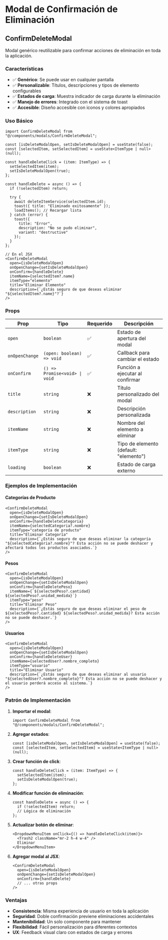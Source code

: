 # Modal de Confirmación de Eliminación

## ConfirmDeleteModal

Modal genérico reutilizable para confirmar acciones de eliminación en toda la aplicación.

### Características

- ✅ **Genérico**: Se puede usar en cualquier pantalla
- ✅ **Personalizable**: Títulos, descripciones y tipos de elemento configurables
- ✅ **Estados de carga**: Muestra indicador de carga durante la eliminación
- ✅ **Manejo de errores**: Integrado con el sistema de toast
- ✅ **Accesible**: Diseño accesible con iconos y colores apropiados

### Uso Básico

```tsx
import ConfirmDeleteModal from "@/components/modals/ConfirmDeleteModal";

const [isDeleteModalOpen, setIsDeleteModalOpen] = useState(false);
const [selectedItem, setSelectedItem] = useState<ItemType | null>(null);

const handleDeleteClick = (item: ItemType) => {
  setSelectedItem(item);
  setIsDeleteModalOpen(true);
};

const handleDelete = async () => {
  if (!selectedItem) return;
  
  try {
    await deleteItemService(selectedItem.id);
    toast({ title: "Eliminado exitosamente" });
    loadItems(); // Recargar lista
  } catch (error) {
    toast({ 
      title: "Error", 
      description: "No se pudo eliminar",
      variant: "destructive" 
    });
  }
};

// En el JSX
<ConfirmDeleteModal
  open={isDeleteModalOpen}
  onOpenChange={setIsDeleteModalOpen}
  onConfirm={handleDelete}
  itemName={selectedItem?.name}
  itemType="elemento"
  title="Eliminar Elemento"
  description={`¿Estás seguro de que deseas eliminar "${selectedItem?.name}"?`}
/>
```

### Props

| Prop | Tipo | Requerido | Descripción |
|------|------|-----------|-------------|
| `open` | `boolean` | ✅ | Estado de apertura del modal |
| `onOpenChange` | `(open: boolean) => void` | ✅ | Callback para cambiar el estado |
| `onConfirm` | `() => Promise<void> \| void` | ✅ | Función a ejecutar al confirmar |
| `title` | `string` | ❌ | Título personalizado del modal |
| `description` | `string` | ❌ | Descripción personalizada |
| `itemName` | `string` | ❌ | Nombre del elemento a eliminar |
| `itemType` | `string` | ❌ | Tipo de elemento (default: "elemento") |
| `loading` | `boolean` | ❌ | Estado de carga externo |

### Ejemplos de Implementación

#### Categorías de Producto
```tsx
<ConfirmDeleteModal
  open={isDeleteModalOpen}
  onOpenChange={setIsDeleteModalOpen}
  onConfirm={handleDeleteCategoria}
  itemName={selectedCategoria?.nombre}
  itemType="categoría de producto"
  title="Eliminar Categoría"
  description={`¿Estás seguro de que deseas eliminar la categoría "${selectedCategoria?.nombre}"? Esta acción no se puede deshacer y afectará todos los productos asociados.`}
/>
```

#### Pesos
```tsx
<ConfirmDeleteModal
  open={isDeleteModalOpen}
  onOpenChange={setIsDeleteModalOpen}
  onConfirm={handleDeletePeso}
  itemName={`${selectedPeso?.cantidad} ${selectedPeso?.unidad_medida}`}
  itemType="peso"
  title="Eliminar Peso"
  description={`¿Estás seguro de que deseas eliminar el peso de ${selectedPeso?.cantidad} ${selectedPeso?.unidad_medida}? Esta acción no se puede deshacer.`}
/>
```

#### Usuarios
```tsx
<ConfirmDeleteModal
  open={isDeleteModalOpen}
  onOpenChange={setIsDeleteModalOpen}
  onConfirm={handleDeleteUser}
  itemName={selectedUser?.nombre_completo}
  itemType="usuario"
  title="Eliminar Usuario"
  description={`¿Estás seguro de que deseas eliminar al usuario "${selectedUser?.nombre_completo}"? Esta acción no se puede deshacer y el usuario perderá acceso al sistema.`}
/>
```

### Patrón de Implementación

1. **Importar el modal**:
   ```tsx
   import ConfirmDeleteModal from "@/components/modals/ConfirmDeleteModal";
   ```

2. **Agregar estados**:
   ```tsx
   const [isDeleteModalOpen, setIsDeleteModalOpen] = useState(false);
   const [selectedItem, setSelectedItem] = useState<ItemType | null>(null);
   ```

3. **Crear función de click**:
   ```tsx
   const handleDeleteClick = (item: ItemType) => {
     setSelectedItem(item);
     setIsDeleteModalOpen(true);
   };
   ```

4. **Modificar función de eliminación**:
   ```tsx
   const handleDelete = async () => {
     if (!selectedItem) return;
     // Lógica de eliminación
   };
   ```

5. **Actualizar botón de eliminar**:
   ```tsx
   <DropdownMenuItem onClick={() => handleDeleteClick(item)}>
     <Trash2 className="mr-2 h-4 w-4" />
     Eliminar
   </DropdownMenuItem>
   ```

6. **Agregar modal al JSX**:
   ```tsx
   <ConfirmDeleteModal
     open={isDeleteModalOpen}
     onOpenChange={setIsDeleteModalOpen}
     onConfirm={handleDelete}
     // ... otras props
   />
   ```

### Ventajas

- **Consistencia**: Misma experiencia de usuario en toda la aplicación
- **Seguridad**: Doble confirmación previene eliminaciones accidentales
- **Mantenibilidad**: Un solo componente para mantener
- **Flexibilidad**: Fácil personalización para diferentes contextos
- **UX**: Feedback visual claro con estados de carga y errores
